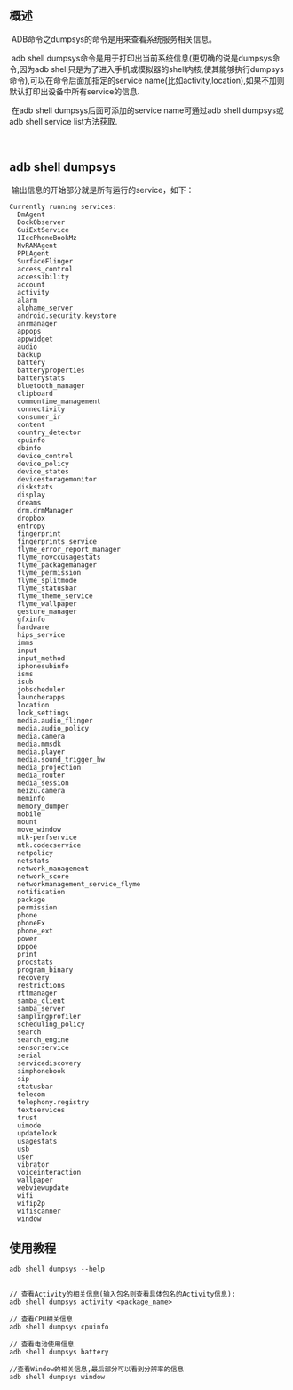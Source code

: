 ## 概述

​		ADB命令之dumpsys的命令是用来查看系统服务相关信息。

​		adb shell dumpsys命令是用于打印出当前系统信息(更切确的说是dumpsys命令,因为adb shell只是为了进入手机或模拟器的shell内核,使其能够执行dumpsys命令),可以在命令后面加指定的service name(比如activity,location),如果不加则默认打印出设备中所有service的信息.

​		在adb shell dumpsys后面可添加的service name可通过adb shell dumpsys或adb shell service list方法获取.

​		

## adb shell dumpsys

​		输出信息的开始部分就是所有运行的service，如下：

```
Currently running services:
  DmAgent
  DockObserver
  GuiExtService
  IIccPhoneBookMz
  NvRAMAgent
  PPLAgent
  SurfaceFlinger
  access_control
  accessibility
  account
  activity
  alarm
  alphame_server
  android.security.keystore
  anrmanager
  appops
  appwidget
  audio
  backup
  battery
  batteryproperties
  batterystats
  bluetooth_manager
  clipboard
  commontime_management
  connectivity
  consumer_ir
  content
  country_detector
  cpuinfo
  dbinfo
  device_control
  device_policy
  device_states
  devicestoragemonitor
  diskstats
  display
  dreams
  drm.drmManager
  dropbox
  entropy
  fingerprint
  fingerprints_service
  flyme_error_report_manager
  flyme_novccusagestats
  flyme_packagemanager
  flyme_permission
  flyme_splitmode
  flyme_statusbar
  flyme_theme_service
  flyme_wallpaper
  gesture_manager
  gfxinfo
  hardware
  hips_service
  imms
  input
  input_method
  iphonesubinfo
  isms
  isub
  jobscheduler
  launcherapps
  location
  lock_settings
  media.audio_flinger
  media.audio_policy
  media.camera
  media.mmsdk
  media.player
  media.sound_trigger_hw
  media_projection
  media_router
  media_session
  meizu.camera
  meminfo
  memory_dumper
  mobile
  mount
  move_window
  mtk-perfservice
  mtk.codecservice
  netpolicy
  netstats
  network_management
  network_score
  networkmanagement_service_flyme
  notification
  package
  permission
  phone
  phoneEx
  phone_ext
  power
  pppoe
  print
  procstats
  program_binary
  recovery
  restrictions
  rttmanager
  samba_client
  samba_server
  samplingprofiler
  scheduling_policy
  search
  search_engine
  sensorservice
  serial
  servicediscovery
  simphonebook
  sip
  statusbar
  telecom
  telephony.registry
  textservices
  trust
  uimode
  updatelock
  usagestats
  usb
  user
  vibrator
  voiceinteraction
  wallpaper
  webviewupdate
  wifi
  wifip2p
  wifiscanner
  window
```



## 使用教程

```shell
adb shell dumpsys --help


// 查看Activity的相关信息(输入包名则查看具体包名的Activity信息):
adb shell dumpsys activity <package_name>

// 查看CPU相关信息
adb shell dumpsys cpuinfo

// 查看电池使用信息
adb shell dumpsys battery

//查看Window的相关信息,最后部分可以看到分辨率的信息
adb shell dumpsys window
```

​	
